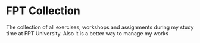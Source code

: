 # FPT Collection
The collection of all exercises, workshops and assignments during my study time at FPT University. Also it is a better way to manage my works
